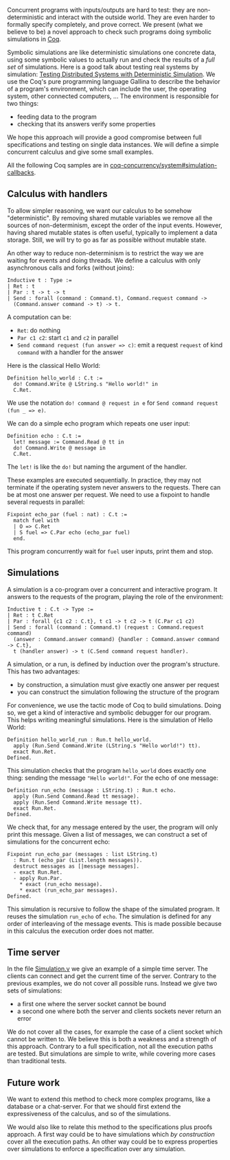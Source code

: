 Concurrent programs with inputs/outputs are hard to test: they are non-deterministic and interact with the outside world. They are even harder to formally specify completely, and prove correct. We present (what we believe to be) a novel approach to check such programs doing symbolic simulations in [Coq](https://coq.inria.fr/).

Symbolic simulations are like deterministic simulations one concrete data, using some symbolic values to actually run and check the results of a *full set* of simulations. Here is a good talk about testing real systems by simulation: [Testing Distributed Systems with Deterministic Simulation](https://foundationdb.com/videos/testing-distributed-systems-with-deterministic-simulation). We use the Coq's pure programming language Gallina to describe the behavior of a program's environment, which can include the user, the operating system, other connected computers, ... The environment is responsible for two things:

* feeding data to the program
* checking that its answers verify some properties

We hope this approach will provide a good compromise between full specifications and testing on single data instances. We will define a simple concurrent calculus and give some small examples.

All the following Coq samples are in [coq-concurrency/system#simulation-callbacks](https://github.com/coq-concurrency/system/tree/simulation-callbacks).

## Calculus with handlers
To allow simpler reasoning, we want our calculus to be somehow "deterministic". By removing shared mutable variables we remove all the sources of non-determinism, except the order of the input events. However, having shared mutable states is often useful, typically to implement a data storage. Still, we will try to go as far as possible without mutable state.

An other way to reduce non-determinism is to restrict the way we are waiting for events and doing threads. We define a calculus with only asynchronous calls and forks (without joins):

    Inductive t : Type :=
    | Ret : t
    | Par : t -> t -> t
    | Send : forall (command : Command.t), Command.request command ->
      (Command.answer command -> t) -> t.

A computation can be:

* `Ret`: do nothing
* `Par c1 c2`: start `c1` and `c2` in parallel
* `Send command request (fun answer => c)`: emit a request `request` of kind `command` with a handler for the answer

Here is the classical Hello World:

    Definition hello_world : C.t :=
      do! Command.Write @ LString.s "Hello world!" in
      C.Ret.

We use the notation `do! command @ request in e` for `Send command request (fun _ => e)`.

We can do a simple echo program which repeats one user input:

    Definition echo : C.t :=
      let! message := Command.Read @ tt in
      do! Command.Write @ message in
      C.Ret.

The `let!` is like the `do!` but naming the argument of the handler.

These examples are executed sequentially. In practice, they may not terminate if the operating system never answers to the requests. There can be at most one answer per request. We need to use a fixpoint to handle several requests in parallel:

    Fixpoint echo_par (fuel : nat) : C.t :=
      match fuel with
      | O => C.Ret
      | S fuel => C.Par echo (echo_par fuel)
      end.

This program concurrently wait for `fuel` user inputs, print them and stop.

## Simulations
A simulation is a co-program over a concurrent and interactive program. It answers to the requests of the program, playing the role of the environment:

    Inductive t : C.t -> Type :=
    | Ret : t C.Ret
    | Par : forall {c1 c2 : C.t}, t c1 -> t c2 -> t (C.Par c1 c2)
    | Send : forall (command : Command.t) (request : Command.request command)
      (answer : Command.answer command) {handler : Command.answer command -> C.t},
      t (handler answer) -> t (C.Send command request handler).

A simulation, or a run, is defined by induction over the program's structure. This has two advantages:

* by construction, a simulation must give exactly one answer per request
* you can construct the simulation following the structure of the program

For convenience, we use the tactic mode of Coq to build simulations. Doing so, we get a kind of interactive and symbolic debugger for our program. This helps writing meaningful simulations. Here is the simulation of Hello World:

    Definition hello_world_run : Run.t hello_world.
      apply (Run.Send Command.Write (LString.s "Hello world!") tt).
      exact Run.Ret.
    Defined.

This simulation checks that the program `hello_world` does exactly one thing: sending the message `"Hello world!"`. For the echo of one message:

    Definition run_echo (message : LString.t) : Run.t echo.
      apply (Run.Send Command.Read tt message).
      apply (Run.Send Command.Write message tt).
      exact Run.Ret.
    Defined.

We check that, for any message entered by the user, the program will only print this message. Given a list of messages, we can construct a set of simulations for the concurrent echo:

    Fixpoint run_echo_par (messages : list LString.t)
      : Run.t (echo_par (List.length messages)).
      destruct messages as [|message messages].
      - exact Run.Ret.
      - apply Run.Par.
        * exact (run_echo message).
        * exact (run_echo_par messages).
    Defined.

This simulation is recursive to follow the shape of the simulated program. It reuses the simulation `run_echo` of `echo`. The simulation is defined for any order of interleaving of the message events. This is made possible because in this calculus the execution order does not matter.

## Time server
In the file [Simulation.v](https://github.com/coq-concurrency/system/blob/simulation-callbacks/Simulation.v) we give an example of a simple time server. The clients can connect and get the current time of the server. Contrary to the previous examples, we do not cover all possible runs. Instead we give two sets of simulations:

* a first one where the server socket cannot be bound
* a second one where both the server and clients sockets never return an error

We do not cover all the cases, for example the case of a client socket which cannot be written to. We believe this is both a weakness and a strength of this approach. Contrary to a full specification, not all the execution paths are tested. But simulations are simple to write, while covering more cases than traditional tests.

## Future work
We want to extend this method to check more complex programs, like a database or a chat-server. For that we should first extend the expressiveness of the calculus, and so of the simulations.

We would also like to relate this method to the specifications plus proofs approach. A first way could be to have simulations which *by construction* cover all the execution paths. An other way could be to express properties over simulations to enforce a specification over any simulation.
